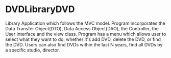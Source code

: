 # DVDLibraryDVD 
Library Application which follows the MVC model. Program incorporates the Data Transfer Object(DTO), Data Access Object(DAO), the Controller, the User Interface and the view class. 
Program has a menu which allows user to select what they want to do, whether it's add DVD, delete the DVD, or find the DVD. Users can also find DVDs within the last N years, find all DVDs by a specific studio, director.
